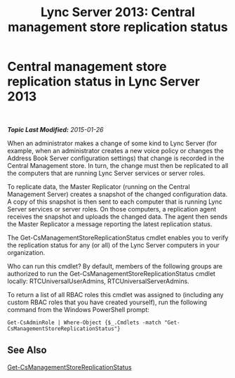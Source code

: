 ﻿---
title: 'Lync Server 2013: Central management store replication status'
TOCTitle: Central management store replication status
ms:assetid: f514f88d-986b-4e45-b79b-e04a7616c1fe
ms:mtpsurl: https://technet.microsoft.com/en-us/library/Dn720926(v=OCS.15)
ms:contentKeyID: 63969663
ms.date: 01/27/2015
mtps_version: v=OCS.15
---

<div data-xmlns="http://www.w3.org/1999/xhtml">

<div class="topic" data-xmlns="http://www.w3.org/1999/xhtml" data-msxsl="urn:schemas-microsoft-com:xslt" data-cs="http://msdn.microsoft.com/en-us/">

<div data-asp="http://msdn2.microsoft.com/asp">

# Central management store replication status in Lync Server 2013

</div>

<div id="mainSection">

<div id="mainBody">

<span> </span>

_**Topic Last Modified:** 2015-01-26_

When an administrator makes a change of some kind to Lync Server (for example, when an administrator creates a new voice policy or changes the Address Book Server configuration settings) that change is recorded in the Central Management store. In turn, the change must then be replicated to all the computers that are running Lync Server services or server roles.

To replicate data, the Master Replicator (running on the Central Management Server) creates a snapshot of the changed configuration data. A copy of this snapshot is then sent to each computer that is running Lync Server services or server roles. On those computers, a replication agent receives the snapshot and uploads the changed data. The agent then sends the Master Replicator a message reporting the latest replication status.

The Get-CsManagementStoreReplicationStatus cmdlet enables you to verify the replication status for any (or all) of the Lync Server computers in your organization.

Who can run this cmdlet? By default, members of the following groups are authorized to run the Get-CsManagementStoreReplicationStatus cmdlet locally: RTCUniversalUserAdmins, RTCUniversalServerAdmins.

To return a list of all RBAC roles this cmdlet was assigned to (including any custom RBAC roles that you have created yourself), run the following command from the Windows PowerShell prompt:

    Get-CsAdminRole | Where-Object {$_.Cmdlets -match "Get-CsManagementStoreReplicationStatus"}

<div>

## See Also


[Get-CsManagementStoreReplicationStatus](https://docs.microsoft.com/en-us/powershell/module/skype/Get-CsManagementStoreReplicationStatus)  
  

</div>

</div>

<span> </span>

</div>

</div>

</div>

